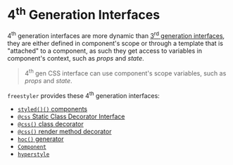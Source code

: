 # 4<sup>th</sup> Generation Interfaces

4<sup>th</sup> generation interfaces are more dynamic than [3<sup>rd</sup> generation interfaces](./3rd-gen.md),
they are either defined in component's scope or through a template that is "attached" to a component, as such they
get access to variables in component's context, such as *props* and *state*.

> 4<sup>th</sup> gen CSS interface can use component's scope variables, such as *props* and *state*.

`freestyler` provides these 4<sup>th</sup> generation interfaces:

- [`styled()()` components](./styled.md)
- [`@css` Static Class Decorator Interface](./css-static-class-decorator.md)
- [`@css()` class decorator](./css-class-decorator.md)
- [`@css()` render method decorator](./css-render-decorator.md)
- [`hoc()` generator](./hoc-generator.md)
- [`Component`](./Component.md)
- [`hyperstyle`](./hyperstyle.md)
